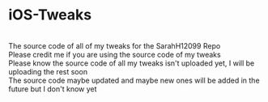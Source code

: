 # iOS-Tweaks
<br>
The source code of all of my tweaks for the SarahH12099 Repo
<br>
Please credit me if you are using the source code of my tweaks
<br>
Please know the source code of all my tweaks isn't uploaded yet, I will be uploading the rest soon
<br>
The source code maybe updated and maybe new ones will be added in the future but I don't know yet
